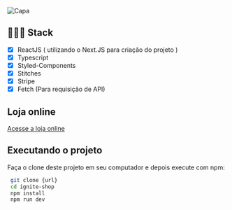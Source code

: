 ![Capa](https://user-images.githubusercontent.com/77641643/234307291-4a7225de-b89c-469f-91e1-732fa0d1974b.png)

## 👨🏽‍💻 Stack

- [x] ReactJS ( utilizando o Next.JS para criação do projeto )
- [x] Typescript
- [x] Styled-Components
- [x] Stitches
- [x] Stripe
- [x] Fetch (Para requisição de API)

## Loja online
[Acesse a loja online](https://gcldev-ignite-shop.netlify.app/)

## Executando o projeto

Faça o clone deste projeto em seu computador e depois execute com npm:

```bash
 git clone {url}
 cd ignite-shop
 npm install
 npm run dev
```

